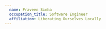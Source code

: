 ```yaml
---
  name: Praveen Sinha
  occupation_title: Software Engineer
  affiliation: Liberating Ourselves Locally
---
```

